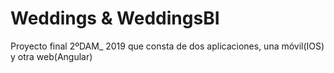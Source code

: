 # Weddings & WeddingsBI
Proyecto final 2ºDAM_ 2019 que consta de dos aplicaciones, una móvil(IOS) y otra web(Angular)
